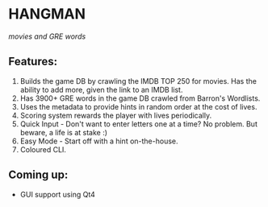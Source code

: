 # HANGMAN
*movies and GRE words*

## Features:
1. Builds the game DB by crawling the IMDB TOP 250 for movies.
   Has the ability to add more, given the link to an IMDB list.
2. Has 3900+ GRE words in the game DB crawled from Barron's Wordlists.
3. Uses the metadata to provide hints in random order at the cost of lives.
4. Scoring system rewards the player with lives periodically.
5. Quick Input - Don't want to enter letters one at a time? No problem.
   But beware, a life is at stake :)
6. Easy Mode - Start off with a hint on-the-house.
7. Coloured CLI.

## Coming up:
* GUI support using Qt4